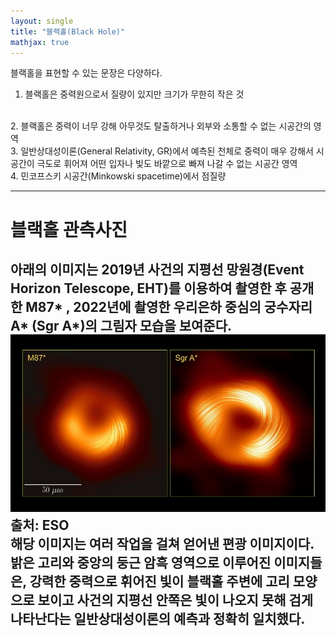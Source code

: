 ```yaml
---
layout: single
title: "블랙홀(Black Hole)"
mathjax: true
---
```


블랙홀을 표현할 수 있는 문장은 다양하다. <br>
1. 블랙홀은 중력원으로서 질량이 있지만 크기가 무한히 작은 것
<br>
2. 블랙홀은 중력이 너무 강해 아무것도 탈출하거나 외부와 소통할 수 없는 시공간의 영역 
<br>
3. 일반상대성이론(General Relativity, GR)에서 예측된 천체로 중력이 매우 강해서 시공간이 극도로 휘어져 어떤 입자나 빛도 바깥으로 빠져 나갈 수 없는 시공간 영역
<br>
4. 민코프스키 시공간(Minkowski spacetime)에서 점질량 
<br>

---
# 블랙홀 관측사진
아래의 이미지는 2019년 사건의 지평선 망원경(Event Horizon Telescope, EHT)를 이용하여 촬영한 후 공개한 M87* , 2022년에 촬영한 우리은하 중심의 궁수자리A* (Sgr A*)의 그림자 모습을 보여준다. 
![alt text](../images/eso2406b.jpg)
출처: ESO
<br>
해당 이미지는 여러 작업을 걸쳐 얻어낸 편광 이미지이다.
<br>
밝은 고리와 중앙의 둥근 암흑 영역으로 이루어진 이미지들은, 강력한 중력으로 휘어진 빛이 블랙홀 주변에 고리 모양으로 보이고 사건의 지평선 안쪽은 빛이 나오지 못해 검게 나타난다는 일반상대성이론의 예측과 정확히 일치했다. 
---
